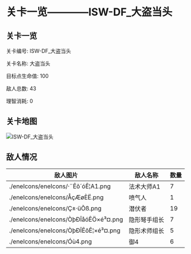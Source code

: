 # 关卡一览————ISW-DF_大盗当头


## 关卡一览

关卡编号: ISW-DF_大盗当头

关卡名称: 大盗当头

目标点生命值: 100

敌人总数: 43

理智消耗: 0


## 关卡地图
![ISW-DF_大盗当头](./oprMap/ISW-DF_大盗当头.png)

## 敌人情况

| 敌人图片 | 敌人名称 | 数量  |
|---------|-----|-----|
| ./eneIcons/eneIcons/·¨Êõ´óÊ¦A1.png| 法术大师A1  |   7  |
| ./eneIcons/eneIcons/ÅçÆøÈË.png| 喷气人  |   1  |
| ./eneIcons/eneIcons/Ç±·üÕß.png| 潜伏者  |   19  |
| ./eneIcons/eneIcons/ÒþÐÎåóÊÖ×é³¤.png| 隐形弩手组长  |   7  |
| ./eneIcons/eneIcons/ÒþÐÎÊõÊ¦×é³¤.png| 隐形术师组长  |   5  |
| ./eneIcons/eneIcons/Óù4.png| 御4  |   6  |
